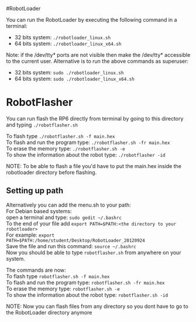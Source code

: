 #RobotLoader

You can run the RobotLoader by executing the following command in a terminal:

- 32 bits system: `./robotloader_linux.sh`
- 64 bits system: `./robotloader_linux_x64.sh`

Note: if the /dev/tty* ports are not visible then make the /dev/tty* accessible to the current user.
Alternative is to run the above commands as superuser:

- 32 bits system: `sudo ./robotloader_linux.sh`
- 64 bits system: `sudo ./robotloader_linux_x64.sh`

# RobotFlasher
You can run flash the RP6 directly from terminal by going to this directory and typing `./robotflasher.sh`

To flash type `./robotflasher.sh -f main.hex` <br>
To flash and run the program type: `./robotflasher.sh -fr main.hex`<br>
To erase the memory type: `./robotflasher.sh -e` <br>
To show the information about the robot type: `./robotflasher -id`

NOTE: To be able to flash a file you'd have to put the main.hex inside the robotloader directory before flashing.

## Setting up path
Alternatively you can add the menu.sh to your path:<br>
For Debian based systems:<br>
open a terminal and type: `sudo gedit ~/.bashrc` <br>
To the end of your file add `export PATH=$PATH:<the directory to your robotloader>` <br>
For example: `export PATH=$PATH:/home/student/Desktop/RobotLoader_20120924`<br>
Save the file and run this command: `source ~/.bashrc`<br>
Now you should be able to type `robotflasher.sh` from anywhere on your system.

The commands are now:<br>
To flash type `robotflasher.sh -f main.hex`<br>
To flash and run the program type: `robotflasher.sh -fr main.hex`<br>
To erase the memory type: `robotflasher.sh -e`<br>
To show the information about the robot type: `robotflasher.sh -id`<br>

NOTE: Now you can flash files from any directory so you dont have to go to the RobotLoader directory anymore
